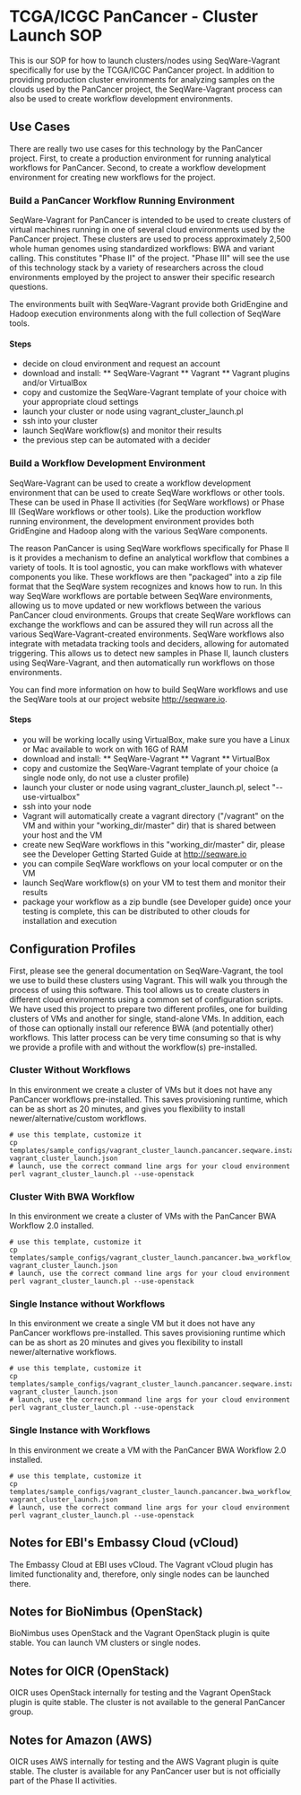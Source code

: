 # TCGA/ICGC PanCancer - Cluster Launch SOP

This is our SOP for how to launch clusters/nodes using SeqWare-Vagrant
specifically for use by the TCGA/ICGC PanCancer project.  In addition to
providing production cluster environments for analyzing samples on the clouds
used by the PanCancer project, the SeqWare-Vagrant process can also be used to
create workflow development environments.

## Use Cases

There are really two use cases for this technology by the PanCancer project.
First, to create a production environment for running analytical workflows for
PanCancer.  Second, to create a workflow development environment for creating
new workflows for the project.

### Build a PanCancer Workflow Running Environment

SeqWare-Vagrant for PanCancer is intended to be used to create clusters of
virtual machines running in one of several cloud environments used by the
PanCancer project.  These clusters are used to process approximately 2,500
whole human genomes using standardized workflows: BWA and variant calling. This
constitutes "Phase II" of the project. "Phase III" will see the use of this
technology stack by a variety of researchers across the cloud environments
employed by the project to answer their specific research questions.

The environments built with SeqWare-Vagrant provide both GridEngine and Hadoop
execution environments along with the full collection of SeqWare tools.

#### Steps

* decide on cloud environment and request an account
* download and install:
** SeqWare-Vagrant
** Vagrant
** Vagrant plugins and/or VirtualBox
* copy and customize the SeqWare-Vagrant template of your choice with your appropriate cloud settings
* launch your cluster or node using vagrant_cluster_launch.pl
* ssh into your cluster
* launch SeqWare workflow(s) and monitor their results
* the previous step can be automated with a decider

### Build a Workflow Development Environment

SeqWare-Vagrant can be used to create a workflow development environment that
can be used to create SeqWare workflows or other tools. These can be used in
Phase II activities (for SeqWare workflows) or Phase III (SeqWare workflows or
other tools).  Like the production workflow running environment, the
development environment provides both GridEngine and Hadoop along with the
various SeqWare components.

The reason PanCancer is using SeqWare workflows specifically for Phase II is it
provides a mechanism to define an analytical workflow that combines a variety
of tools.  It is tool agnostic, you can make workflows with whatever components
you like.  These workflows are then "packaged" into a zip file format that the
SeqWare system recognizes and knows how to run.  In this way SeqWare workflows
are portable between SeqWare environments, allowing us to move updated or new
workflows between the various PanCancer cloud environments.  Groups that create
SeqWare workflows can exchange the workflows and can be assured they will run
across all the various SeqWare-Vagrant-created environments. SeqWare workflows
also integrate with metadata tracking tools and deciders, allowing for
automated triggering.  This allows us to detect new samples in Phase II, launch
clusters using SeqWare-Vagrant, and then automatically run workflows on those
environments.

You can find more information on how to build SeqWare workflows and use the
SeqWare tools at our project website http://seqware.io.

#### Steps

* you will be working locally using VirtualBox, make sure you have a Linux or Mac available to work on with 16G of RAM
* download and install:
** SeqWare-Vagrant
** Vagrant
** VirtualBox
* copy and customize the SeqWare-Vagrant template of your choice (a single node only, do not use a cluster profile)
* launch your cluster or node using vagrant_cluster_launch.pl, select "--use-virtualbox" 
* ssh into your node
* Vagrant will automatically create a vagrant directory ("/vagrant" on the VM and within your "working_dir/master" dir) that is shared between your host and the VM 
* create new SeqWare workflows in this "working_dir/master" dir, please see the Developer Getting Started Guide at http://seqware.io
* you can compile SeqWare workflows on your local computer or on the VM
* launch SeqWare workflow(s) on your VM to test them and monitor their results
* package your workflow as a zip bundle (see Developer guide) once your testing is complete, this can be distributed to other clouds for installation and execution

## Configuration Profiles

First, please see the general documentation on SeqWare-Vagrant, the tool we use
to build these clusters using Vagrant. This will walk you through the process
of using this software.  This tool allows us to create clusters in different
cloud environments using a common set of configuration scripts.  We have used
this project to prepare two different profiles, one for building clusters of
VMs and another for single, stand-alone VMs.  In addition, each of those can
optionally install our reference BWA (and potentially other) workflows.  This
latter process can be very time consuming so that is why we provide a profile
with and without the workflow(s) pre-installed.

### Cluster Without Workflows

In this environment we create a cluster of VMs but it does not have any
PanCancer workflows pre-installed.  This saves provisioning runtime, which can
be as short as 20 minutes, and gives you flexibility to install
newer/alternative/custom workflows.

    # use this template, customize it
    cp templates/sample_configs/vagrant_cluster_launch.pancancer.seqware.install.sge_cluster.json.template vagrant_cluster_launch.json
    # launch, use the correct command line args for your cloud environment
    perl vagrant_cluster_launch.pl --use-openstack

### Cluster With BWA Workflow

In this environment we create a cluster of VMs with the PanCancer BWA Workflow 2.0 installed.

    # use this template, customize it
    cp templates/sample_configs/vagrant_cluster_launch.pancancer.bwa_workflow_2_0.seqware.install.sge_cluster.json.template vagrant_cluster_launch.json
    # launch, use the correct command line args for your cloud environment
    perl vagrant_cluster_launch.pl --use-openstack

### Single Instance without Workflows

In this environment we create a single VM but it does not have any PanCancer
workflows pre-installed.  This saves provisioning runtime which can be as short
as 20 minutes and gives you flexibility to install newer/alternative workflows.

    # use this template, customize it
    cp templates/sample_configs/vagrant_cluster_launch.pancancer.seqware.install.sge_node.json.template vagrant_cluster_launch.json
    # launch, use the correct command line args for your cloud environment
    perl vagrant_cluster_launch.pl --use-openstack

### Single Instance with Workflows

In this environment we create a VM with the PanCancer BWA Workflow 2.0 installed.

    # use this template, customize it
    cp templates/sample_configs/vagrant_cluster_launch.pancancer.bwa_workflow_2_0.seqware.install.sge_node.json.template vagrant_cluster_launch.json
    # launch, use the correct command line args for your cloud environment
    perl vagrant_cluster_launch.pl --use-openstack

## Notes for EBI's Embassy Cloud (vCloud)

The Embassy Cloud at EBI uses vCloud.  The Vagrant vCloud plugin has limited
functionality and, therefore, only single nodes can be launched there.

## Notes for BioNimbus (OpenStack)

BioNimbus uses OpenStack and the Vagrant OpenStack plugin is quite stable. You
can launch VM clusters or single nodes.

## Notes for OICR (OpenStack)

OICR uses OpenStack internally for testing and the Vagrant OpenStack plugin is
quite stable.  The cluster is not available to the general PanCancer group.

## Notes for Amazon (AWS)

OICR uses AWS internally for testing and the AWS Vagrant plugin is quite
stable. The cluster is available for any PanCancer user but is not officially
part of the Phase II activities.

